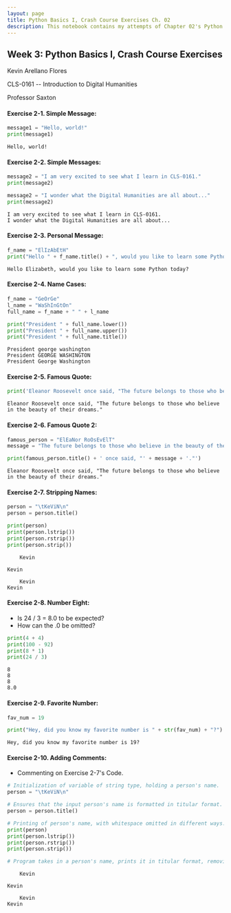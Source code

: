 ```yaml
---
layout: page
title: Python Basics I, Crash Course Exercises Ch. 02
description: This notebook contains my attempts of Chapter 02's Python exercises.
---
```


## Week 3: Python Basics I, Crash Course Exercises

Kevin Arellano Flores

CLS-0161 -- Introduction to Digital Humanities

Professor Saxton

#### Exercise 2-1. Simple Message:


```python
message1 = "Hello, world!"
print(message1)
```

    Hello, world!


#### Exercise 2-2. Simple Messages:


```python
message2 = "I am very excited to see what I learn in CLS-0161."
print(message2)

message2 = "I wonder what the Digital Humanities are all about..."
print(message2)
```

    I am very excited to see what I learn in CLS-0161.
    I wonder what the Digital Humanities are all about...


#### Exercise 2-3. Personal Message:


```python
f_name = "ElIzAbEtH"
print("Hello " + f_name.title() + ", would you like to learn some Python today?")
```

    Hello Elizabeth, would you like to learn some Python today?


#### Exercise 2-4. Name Cases:


```python
f_name = "GeOrGe"
l_name = "WaShInGtOn"
full_name = f_name + " " + l_name

print("President " + full_name.lower())
print("President " + full_name.upper())
print("President " + full_name.title())
```

    President george washington
    President GEORGE WASHINGTON
    President George Washington


#### Exercise 2-5. Famous Quote:


```python
print('Eleanor Roosevelt once said, "The future belongs to those who believe in the beauty of their dreams."')
```

    Eleanor Roosevelt once said, "The future belongs to those who believe in the beauty of their dreams."


#### Exercise 2-6. Famous Quote 2:


```python
famous_person = "ElEaNor RoOsEvElT"
message = "The future belongs to those who believe in the beauty of their dreams"

print(famous_person.title() + ' once said, "' + message + '."')
```

    Eleanor Roosevelt once said, "The future belongs to those who believe in the beauty of their dreams."


#### Exercise 2-7. Stripping Names:


```python
person = "\tKeViN\n"
person = person.title()

print(person)
print(person.lstrip())
print(person.rstrip())
print(person.strip())
```

    	Kevin
    
    Kevin
    
    	Kevin
    Kevin


#### Exercise 2-8. Number Eight:
* Is 24 / 3 = 8.0 to be expected?
* How can the .0 be omitted?


```python
print(4 + 4)
print(100 - 92)
print(8 * 1)
print(24 / 3)
```

    8
    8
    8
    8.0


#### Exercise 2-9. Favorite Number:


```python
fav_num = 19

print("Hey, did you know my favorite number is " + str(fav_num) + "?")
```

    Hey, did you know my favorite number is 19?


#### Exercise 2-10. Adding Comments:
* Commenting on Exercise 2-7's Code.


```python
# Initialization of variable of string type, holding a person's name.
person = "\tKeViN\n"

# Ensures that the input person's name is formatted in titular format.
person = person.title()

# Printing of person's name, with whitespace omitted in different ways.
print(person)
print(person.lstrip())
print(person.rstrip())
print(person.strip())

# Program takes in a person's name, prints it in titular format, removing whitespace through different methods.
```

    	Kevin
    
    Kevin
    
    	Kevin
    Kevin


